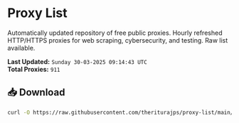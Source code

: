 # Proxy List

Automatically updated repository of free public proxies. Hourly refreshed HTTP/HTTPS proxies for web scraping, cybersecurity, and testing. Raw list available.

**Last Updated:** `Sunday 30-03-2025 09:14:43 UTC`  
**Total Proxies:** `911`

## 📥 Download
```bash
curl -O https://raw.githubusercontent.com/theriturajps/proxy-list/main/proxies.txt
